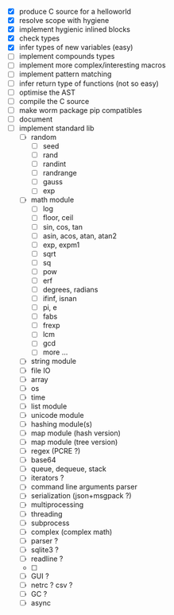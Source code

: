 - [X] produce C source for a helloworld
- [X] resolve scope with hygiene
- [X] implement hygienic inlined blocks
- [X] check types
- [X] infer types of new variables (easy)
- [ ] implement compounds types
- [ ] implement more complex/interesting macros
- [ ] implement pattern matching
- [ ] infer return type of functions (not so easy)
- [ ] optimise the AST
- [ ] compile the C source
- [ ] make worm package pip compatibles
- [ ] document
- [ ] implement standard lib
    - [ ] random
        - [ ] seed
        - [ ] rand
        - [ ] randint
        - [ ] randrange
        - [ ] gauss
        - [ ] exp
    - [ ] math module
        - [ ] log
        - [ ] floor, ceil
        - [ ] sin, cos, tan
        - [ ] asin, acos, atan, atan2
        - [ ] exp, expm1
        - [ ] sqrt
        - [ ] sq
        - [ ] pow
        - [ ] erf
        - [ ] degrees, radians
        - [ ] ifinf, isnan
        - [ ] pi, e
        - [ ] fabs
        - [ ] frexp
        - [ ] lcm
        - [ ] gcd
        - [ ] more ...
    - [ ] string module
    - [ ] file IO
    - [ ] array
    - [ ] os
    - [ ] time
    - [ ] list module
    - [ ] unicode module
    - [ ] hashing module(s)
    - [ ] map module (hash version)
    - [ ] map module (tree version)
    - [ ] regex (PCRE ?)
    - [ ] base64
    - [ ] queue, dequeue, stack
    - [ ] iterators ?
    - [ ] command line arguments parser
    - [ ] serialization (json+msgpack ?)
    - [ ] multiprocessing
    - [ ] threading
    - [ ] subprocess
    - [ ] complex (complex math)
    - [ ] parser ?
    - [ ] sqlite3 ?
    - [ ] readline ?
    - [ ] 
    - [ ] GUI ?
    - [ ] netrc ? csv ?
    - [ ] GC ?
    - [ ] async
